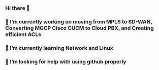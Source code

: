 ### Hi there 👋
### 🔭 I’m currently working on moving from MPLS to SD-WAN, Converting MGCP Cisco CUCM to Cloud PBX, and Creating efficient ACLs
### 🌱 I’m currently learning Network and Linux
### 🤔 I’m looking for help with using github properly

<!--
**ibphantom/ibphantom** is a ✨ _special_ ✨ repository because its `README.md` (this file) appears on your GitHub profile.

Here are some ideas to get you started:

### 🔭 I’m currently working on SD-WAN, Converting from MGCP Cisco CUCM to Cloud PBX, Creating efficient ACLs
### 🌱 I’m currently learning Network and Linux
- 👯 I’m looking to collaborate on ...
### 🤔 I’m looking for help with using github properly
- 💬 Ask me about ...
- 📫 How to reach me: ...
- 😄 Pronouns: ...
- ⚡ Fun fact: ...
-->
